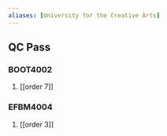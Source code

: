 ```yaml
---
aliases: [University for the Creative Arts]
---
```


## QC Pass

### BOOT4002

1. [[order 7]]

### EFBM4004

1. [[order 3]]